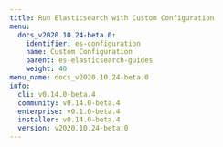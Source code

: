 ```yaml
---
title: Run Elasticsearch with Custom Configuration
menu:
  docs_v2020.10.24-beta.0:
    identifier: es-configuration
    name: Custom Configuration
    parent: es-elasticsearch-guides
    weight: 40
menu_name: docs_v2020.10.24-beta.0
info:
  cli: v0.14.0-beta.4
  community: v0.14.0-beta.4
  enterprise: v0.1.0-beta.4
  installer: v0.14.0-beta.4
  version: v2020.10.24-beta.0
---
```



